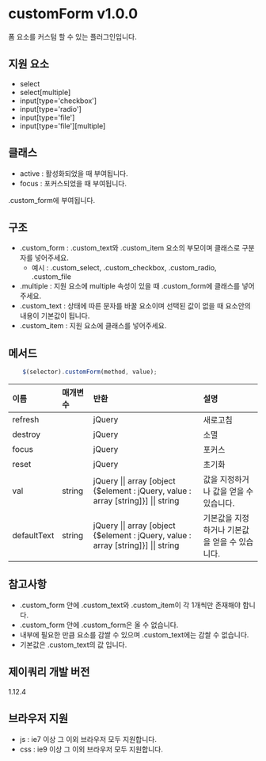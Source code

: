 # customForm v1.0.0
폼 요소를 커스텀 할 수 있는 플러그인입니다.

## 지원 요소
- select
- select[multiple]
- input[type='checkbox']
- input[type='radio']
- input[type='file']
- input[type='file'][multiple]

## 클래스
- active : 활성화되었을 때 부여됩니다.
- focus : 포커스되었을 때 부여됩니다.

.custom_form에 부여됩니다.

## 구조
- .custom_form : .custom_text와 .custom_item 요소의 부모이며 클래스로 구분자를 넣어주세요.
  - 예시 : .custom_select, .custom_checkbox, .custom_radio, .custom_file
- .multiple : 지원 요소에 multiple 속성이 있을 때 .custom_form에 클래스를 넣어주세요.
- .custom_text : 상태에 따른 문자를 바꿀 요소이며 선택된 값이 없을 때 요소안의 내용이 기본값이 됩니다.
- .custom_item : 지원 요소에 클래스를 넣어주세요.

## 메서드

```javascript
    $(selector).customForm(method, value);
````

이름 | 매개변수 | 반환 | 설명
| :-- | :---- | :-- | :-- |
refresh | | jQuery | 새로고침
destroy | | jQuery | 소멸
focus | | jQuery | 포커스
reset | | jQuery | 초기화
val | string | jQuery \|\| array [object {$element : jQuery, value : array [string]}] \|\| string | 값을 지정하거나 값을 얻을 수 있습니다.
defaultText | string | jQuery \|\| array [object {$element : jQuery, value : array [string]}] \|\| string | 기본값을 지정하거나 기본값을 얻을 수 있습니다.

## 참고사항
- .custom_form 안에 .custom_text와 .custom_item이 각 1개씩만 존재해야 합니다.
- .custom_form 안에 .custom_form은 올 수 없습니다.
- 내부에 필요한 만큼 요소를 감쌀 수 있으며 .custom_text에는 감쌀 수 없습니다.
- 기본값은 .custom_text의 값 입니다.

## 제이쿼리 개발 버전
1.12.4

## 브라우저 지원
- js : ie7 이상 그 이외 브라우저 모두 지원합니다.
- css : ie9 이상 그 이외 브라우저 모두 지원합니다.
